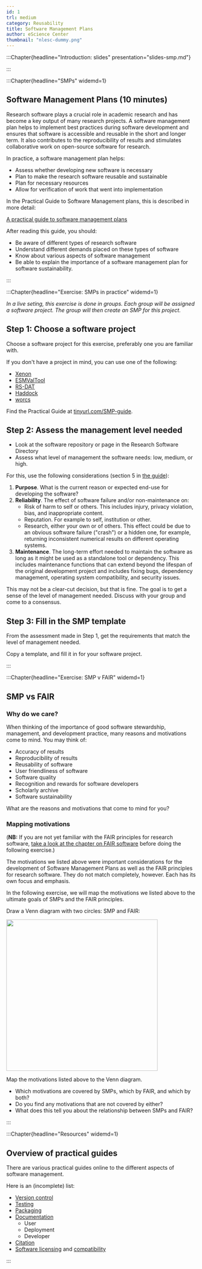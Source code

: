```yaml
---
id: 1
trl: medium
category: Reusability
title: Software Management Plans
author: eScience Center
thumbnail: "nlesc-dummy.png"
---
```

:::Chapter{headline="Introduction: slides" presentation="slides-smp.md"}

:::

:::Chapter{headline="SMPs" widemd=1}

## Software Management Plans (10 minutes)

Research software plays a crucial role in academic research and has become a key output of many research projects. A software management plan helps to implement best practices during software development and ensures that software is accessible and reusable in the short and longer term. It also contributes to the reproducibility of results and stimulates collaborative work on open-source software for research.

In practice, a software management plan helps:

- Assess whether developing new software is necessary
- Plan to make the research software reusable and sustainable
- Plan for necessary resources
- Allow for verification of work that went into implementation

In the Practical Guide to Software Management plans, this is described in more detail:

[A practical guide to software management plans](https://zenodo.org/record/7589725)

After reading this guide, you should:

- Be aware of different types of research software
- Understand different demands placed on these types of software
- Know about various aspects of software management
- Be able to explain the importance of a software management plan for software sustainability.

:::

:::Chapter{headline="Exercise: SMPs in practice" widemd=1}

*In a live seting, this exercise is done in groups.
Each group will be assigned a software project.
The group will then create an SMP for this project.*

## Step 1: Choose a software project

Choose a software project for this exercise, preferably one you are familiar with.

If you don't have a project in mind, you can use one of the following:
- [Xenon](https://research-software-directory.org/software/xenon)
- [ESMValTool](https://research-software-directory.org/software/esmvaltool)
- [RS-DAT](https://research-software-directory.org/projects/rs-dat)
- [Haddock](https://research-software-directory.org/software/haddock3)
- [worcs](https://cjvanlissa.github.io/worcs/index.html)

Find the Practical Guide at [tinyurl.com/SMP-guide](https://doi.org/10.5281/zenodo.7589725).

## Step 2: Assess the management level needed

- Look at the software repository or page in the Research Software Directory
- Assess what level of management the software needs: low, medium, or high.

For this, use the following considerations (section 5 in [the guide](https://doi.org/10.5281/zenodo.7589725)):

1. **Purpose**. What is the current reason or expected end-use for developing the software?
2. **Reliability**. The effect of software failure and/or non-maintenance on:
    - Risk of harm to self or others. This includes injury, privacy violation, bias, and inappropriate content.
    - Reputation. For example to self, institution or other.
    - Research, either your own or of others. This effect could be due to an obvious software failure ("crash") or a hidden one, for example, returning inconsistent numerical results on different operating systems.
3. **Maintenance**. The long-term effort needed to maintain the software as long as it might be used as a standalone tool or dependency. This includes maintenance functions that can extend beyond the lifespan of the original development project and includes fixing bugs, dependency management, operating system compatibility, and security issues.

This may not be a clear-cut decision, but that is fine.
The goal is to get a sense of the level of management needed.
Discuss with your group and come to a consensus.

## Step 3: Fill in the SMP template

From the assessment made in Step 1, get the requirements that match the level of management needed.

Copy a template, and fill it in for your software project.

:::


:::Chapter{headline="Exercise: SMP v FAIR" widemd=1}

## SMP vs FAIR

### Why do we care?

When thinking of the importance of good software stewardship, management, and development practice, many reasons and motivations come to mind.
You may think of:

- Accuracy of results
- Reproducibility of results
- Reusability of software
- User friendliness of software
- Software quality
- Recognition and rewards for software developers
- Scholarly archive
- Software sustainability

What are the reasons and motivations that come to mind for you?

### Mapping motivations

(**NB:** If you are not yet familiar with the FAIR principles for research software, [take a look at the chapter on FAIR software](/fairsoftware) before doing the following exercise.)

The motivations we listed above were important considerations for the development of Software Management Plans as well as the FAIR principles for research software.
They do not match completely, however.
Each has its own focus and emphasis.

In the following exercise, we will map the motivations we listed above to the ultimate goals of SMPs and the FAIR principles.

Draw a Venn diagram with two circles: SMP and FAIR:

<img src="venn_fairsmp.png" width="400">

Map the motivations listed above to the Venn diagram.

- Which motivations are covered by SMPs, which by FAIR, and which by both?
- Do you find any motivations that are not covered by either?
- What does this tell you about the relationship between SMPs and FAIR?

:::


:::Chapter{headline="Resources" widemd=1}

## Overview of practical guides

There are various practical guides online to the different aspects of software management.

Here is an (incomplete) list:

- [Version control](https://the-turing-way.netlify.app/reproducible-research/vcs.html)
- [Testing](https://the-turing-way.netlify.app/reproducible-research/testing/testing-guidance.html)
- [Packaging](https://the-turing-way.netlify.app/reproducible-research/renv/renv-package.html)
- [Documentation](https://guide.esciencecenter.nl/#/best_practices/documentation)
  - User
  - Deployment
  - Developer
- [Citation](https://the-turing-way.netlify.app/communication/citable/citable-cff.html#cm-citable-cff)
- [Software licensing](https://the-turing-way.netlify.app/reproducible-research/licensing/licensing-software.html) and [compatibility](https://the-turing-way.netlify.app/reproducible-research/licensing/licensing-compatibility.html)


:::